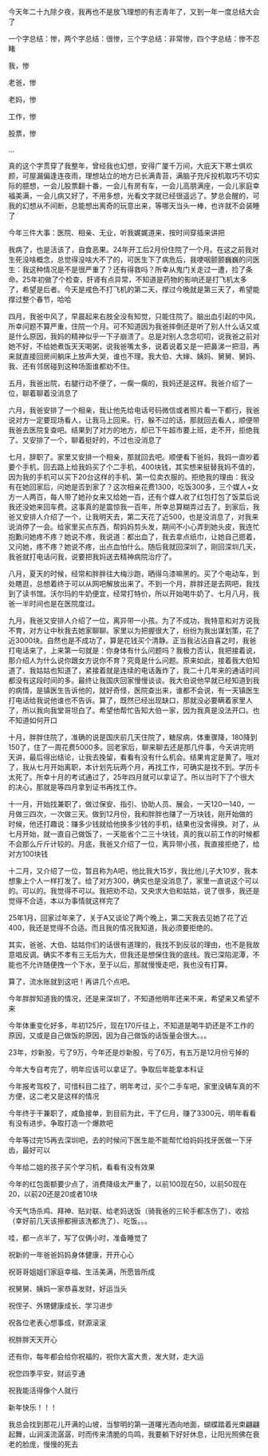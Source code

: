 今天年二十九除夕夜，我再也不是放飞理想的有志青年了，又到一年一度总结大会了

一个字总结：惨，两个字总结：很惨，三个字总结：非常惨，四个字总结：惨不忍睹

我，惨

老爸，惨

老妈，惨

工作，惨

股票，惨

...

真的这个字贯穿了我整年，曾经我也幻想，安得广厦千万间，大庇天下寒士俱欢颜，可屋漏偏逢连夜雨，理想站立的地方已长满青苔，满脑子充斥投机取巧不切实际的臆想，一会儿股票翻十番，一会儿有房有车，一会儿高朋满座，一会儿家庭幸福美满，一会儿病又好了，不用多想，光看文字就已经很遥远了。梦总会醒的，可我的幻想从不间断，总能想出离奇的玩意出来，等哪天当头一棒，也许就不会装睡了

今年三件大事：医院、相亲、无业，听我娓娓道来，按时间穿插来讲把

我病了，也是活该了，自食恶果。24年开工后2月份住院了一个月。在这之前我对生死没啥概念，总觉得没啥大不了的，可医生下了病危后，我哽咽颤颤巍巍的问医生：我这种情况是不是很严重了？还有得救吗？所幸从鬼门关走过一遭，捡了条命。25年初做了个检查，肝肾有点异常，不知道是药物的影响还是打飞机太多了，希望是后者。今天是戒色不打飞机的第二天，撑过今晚就是第三天了，希望能撑过整个春节，哈哈

四月，我爸中风了，早晨起来右肢全没有知觉，只能住院了。脑出血引起的中风，所幸问题不算严重，住院一个月。可不知道因为我爸摔倒还是听了别人什么话又或是什么原因，我妈的精神似乎一下子崩溃了。总是对别人念念叨叨，说我爸之前对她不好，不给她煮饭天天喝粥，说我爸嘴太多，说着说着又是一把鼻涕一把泪，再来就直接回房间躺床上放声大哭，谁也不理。我大伯、大婶、姨妈、舅舅、舅妈、我、还有邻居碰到这种场面谁都劝不住。

五月，我爸出院，右腿行动不便了，一瘸一瘸的，我妈还是这样。我爸介绍了一位，聊着聊着没消息了

六月，我爸安排了一个相亲，我让他先给电话号码微信或者照片看一下都行，我爸说对方一定要现场看人，让我马上回来。行，躲不过的话，那就回去看人，顺便带我爸去医院复查吧。结果到了对方的地方，却已下午超市要上班，走不开，拒绝我了。又安排了一个，聊着挺好的，不过也没消息了

七月，辞职了。家里又安排一个相亲，那就回去吧。顺便看下爸妈，我妈一直吵着要个手机，回去路上给我妈买了个二手机，400块钱，其实想来挺替我妈不值的，因为我的手机可以买下20台这样的手机、第一位卖衣服的。拒绝我的理由：我没有在她回家后，问她是否到家了？这次相亲花费1300，吃饭300多，三个媒人+女方一人两百，每人带了她孙女来又给她一百，还有个媒人收了红包打包了饭菜后说我还没她来回车费。这事真的是震惊我一百年，所幸总算糊弄过去了。到家后，我爸又安排人介绍了一个，让我明天去，第二天花了近500，也是没消息了，对我来说消停了一会。给家里买点东西，帮妈妈剪头发，期间不小心弄到她头皮，我连忙抱歉问她疼不疼？她说不疼，我说道：都出血了，我去拿点纸巾，让她自己摁着，又问她，疼不疼？她说不疼，出点血怕什么。随后我就回深圳了，刚回深圳几天，我爸就打电话问我，说要把我妈送去精神病院治疗了。

八月，夏天的时候，经常和胖胖往大梅沙跑，晒得乌漆嘛黑的。买了个电动车，到处瞎逛，总想着终于可以从网吧解放出来了。不到一个月，胖胖还是去网吧，我找到了读书馆。沃尔玛的牛奶便宜，经常打特价，所以开始喝牛奶了、七月八月，我爸一半时间也是在医院度过。

九月，我爸又安排人介绍了一位，离异带一小孩。为了不成功，我特意和对方说我不育，对方让中秋我去她家聊聊。家里以为把握很大了，纷纷为我出谋划策，花了近3000块。自然也是不成功了，算是花钱买个清静。正当我沾沾自喜之时，我爸打电话来了，上来第一句就是：你身体有什么问题吗？我极力否认，我把接着说，那介绍人为什么说你跟女方说你不育？究竟是什么问题。原来如此，接着我大伯知道了、我姑姑也知道了，紧接着就是连续的电话轰炸了，我二十几年来的通话时间都没有这段时间的多。最终让我国庆回家慢慢谈谈。我大伯说他早就已经知道到我的病情，是镇医生告诉他的，就好奇怪，医院查出来，谁都不会说，有一天镇医生打电话给我说他谁也不告诉。算了，既然已经出现缺口，那就没必要瞒着家里人了，所以我向我堂哥坦白了。希望他帮忙告知大伯一家，因为我真是没法开口。也不知道如何开口

十月，胖胖住院了，准确的说是国庆前几天住院了，糖尿病，体重骤降，180降到150了，住了一周花费5000多。回老家后，聊来聊去还是那几件事，今天讲完明天讲，最后得出结论，让我去挽留，看看有没有什么机会。结果肯定是黄了。哦对了，我从七月开始离职，本计划先玩两个月，再找工作，可确实是找不到。学历卡太死了。所幸十月的考试通过了，25年四月就可以拿证了。所以当时下了个很大的决心，那就是等四月拿到证书再找工作。

十一月，开始找兼职了，做过保安、指引、协助人员、展会，一天120—140，一月做三四次，一次做三天。做到12月份，我和胖胖也赚了一万块钱，刚开始做的时候，他还打趣说：赚多少钱就给他换多少钱的手机，结果也没舍得换。对了，从七月开始，就一直自己做饭了，一天能省个二三十块钱，真的我以前工作的时候都不会那么斤斤计较的。月底，我爸又介绍了一位，离异带小孩，我直接拒绝了，给对方100块钱

十二月，又介绍了一位，暂且称为A吧，他比我大15岁，我比他儿子大10岁，我本想象上个人一样打发了。给了对方300，确实也是没消息了，家里一直说这个可以的。可以的。我觉得不可以。我把劝不动，又央求大伯和姑姑，说了很多，我还是觉得不合适，本以为事情就这样完了

25年1月，回家过年来了，关于A又谈论了两个晚上，第二天我去见她了花了近400，我还是觉得不合适。而且我的情况我知道，我必须要拒绝的。

其实，爸爸、大伯、姑姑你们的话很有道理的，我找不到反驳的理由，也不是我故意唱反调。确实不孝有三无后为大，但我还是想保住我的底线。我已深陷泥潭，不能也不允许随便拽一个下水，至于以后，那就慢慢走吧，我也没有打算。

算了，流水账就到这吧！再讲几个点吧。

今年胖胖知道我的情况，还是来深圳了，不知道他明年还来不来，希望来又希望不来

今年体重变化好多，年初125斤，现在170斤往上，不知道是喝牛奶还是不工作的原因，又或是自己做饭的原因，因为自己做饭的话饭量会很大。。。

23年，炒新股，亏了9万，今年还是炒新股，亏了6万，有五万是12月份亏掉的

今年大专自考完了，明年应该可以拿证了。争取后年能拿本科证

今年报考驾校了，可惜科目二挂了，明年考过，买个二手车吧，家里没辆车真的不方便，这二老又是这样的情况

今年终于干兼职了，咸鱼接单，到目前为此，干了仨月，赚了3300元，明年看看有没有进步。争取打造一个爆款吧

今年等过完15再去深圳吧，去的时候问下医生能不能帮忙给妈妈找牙医做一下牙齿，最好可以

今年给二姐的孩子买个学习机，看看有没有效果

今年的红包面额要少点了，消费降级太严重了，以前100现在50，以前50现在20，以前20还是20或者10块

今天气场杀鸡、拜神、贴对联、给老妈送饭（骑我爸的三轮手都冻伤了）、收拾（幸好前几天该擦都擦该洗都洗了）、吃饭。。。

哇，都一点半了，写了仅俩小时，准备睡觉了

祝新的一年爸爸妈妈身体健康，开开心心

祝哥哥姐姐们家庭幸福、生活美满，所愿皆所成

祝舅舅、姨妈一家恭喜发财，好运当头

祝侄子、外甥健康成长、学习进步

祝各位老表心想事成，财源滚滚

祝胖胖天天开心

还有你，每年都会给你祝福的，祝你大富大贵，发大财，走大运

祝您四季平安，财运亨通

祝我能活得像个人就行

新年快乐！！！

我总会找到那花儿开满的山坡，当黎明的第一道曙光洒向地面，蝴蝶踏着光束翩翩起舞，山涧溪流潺潺，时而传来清脆的鸟鸣，我要躺下好好休息，让阳光照佛在衰老的脸庞，慢慢的死去